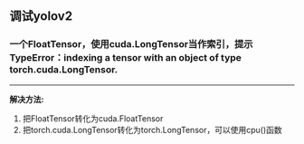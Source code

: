## 调试yolov2
### 一个FloatTensor，使用cuda.LongTensor当作索引，提示TypeError：indexing a tensor with an object of type torch.cuda.LongTensor.
****
**解决方法:**
1. 把FloatTensor转化为cuda.FloatTensor
2. 把torch.cuda.LongTensor转化为torch.LongTensor，可以使用cpu()函数